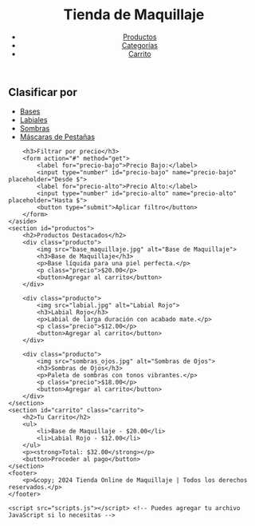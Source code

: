 <!DOCTYPE html>
<html lang="es">
<head>
    <meta charset="UTF-8">
    <meta name="viewport" content="width=device-width, initial-scale=1.0">
    <title>Tienda Online de Maquillaje</title>
    <link rel="stylesheet" href="estilos.css"> <!-- Vinculamos el archivo CSS -->
</head>
<body>
    <header>
        <div class="logo">
            <h1>Tienda de Maquillaje</h1>
        </div>
        <nav>
            <ul>
                <li><a href="#productos">Productos</a></li>
                <li><a href="#categorias">Categorías</a></li>
                <li><a href="#carrito">Carrito</a></li>
            </ul>
        </nav>
    </header>
    <aside id="categorias">
        <h2>Clasificar por</h2>
        <ul>
            <li><a href="#">Bases</a></li>
            <li><a href="#">Labiales</a></li>
            <li><a href="#">Sombras</a></li>
            <li><a href="#">Máscaras de Pestañas</a></li>
        </ul>

        <h3>Filtrar por precio</h3>
        <form action="#" method="get">
            <label for="precio-bajo">Precio Bajo:</label>
            <input type="number" id="precio-bajo" name="precio-bajo" placeholder="Desde $">
            <label for="precio-alto">Precio Alto:</label>
            <input type="number" id="precio-alto" name="precio-alto" placeholder="Hasta $">
            <button type="submit">Aplicar filtro</button>
        </form>
    </aside>
    <section id="productos">
        <h2>Productos Destacados</h2>
        <div class="producto">
            <img src="base_maquillaje.jpg" alt="Base de Maquillaje">
            <h3>Base de Maquillaje</h3>
            <p>Base líquida para una piel perfecta.</p>
            <p class="precio">$20.00</p>
            <button>Agregar al carrito</button>
        </div>

        <div class="producto">
            <img src="labial.jpg" alt="Labial Rojo">
            <h3>Labial Rojo</h3>
            <p>Labial de larga duración con acabado mate.</p>
            <p class="precio">$12.00</p>
            <button>Agregar al carrito</button>
        </div>

        <div class="producto">
            <img src="sombras_ojos.jpg" alt="Sombras de Ojos">
            <h3>Sombras de Ojos</h3>
            <p>Paleta de sombras con tonos vibrantes.</p>
            <p class="precio">$18.00</p>
            <button>Agregar al carrito</button>
        </div>
    </section>
    <section id="carrito" class="carrito">
        <h2>Tu Carrito</h2>
        <ul>
            <li>Base de Maquillaje - $20.00</li>
            <li>Labial Rojo - $12.00</li>
        </ul>
        <p><strong>Total: $32.00</strong></p>
        <button>Proceder al pago</button>
    </section>
    <footer>
        <p>&copy; 2024 Tienda Online de Maquillaje | Todos los derechos reservados.</p>
    </footer>

    <script src="scripts.js"></script> <!-- Puedes agregar tu archivo JavaScript si lo necesitas -->
</body>
</html>
